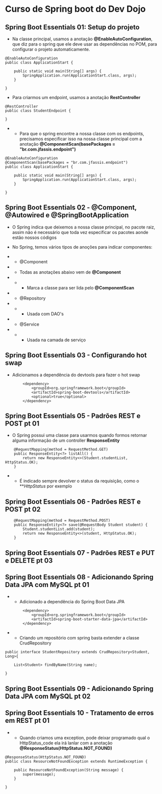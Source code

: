 # Curso de Spring boot do Dev Dojo

## Spring Boot Essentials 01: Setup do projeto

- Na classe principal, usamos a anotação **@EnableAutoConfiguration**, que diz para o spring que ele deve usar as dependências no POM, para configurar o projeto automaticamente.

```
@EnableAutoConfiguration
public class ApplicationStart {

	public static void main(String[] args) {
		SpringApplication.run(ApplicationStart.class, args);
	}
	
}

```
- Para criarmos um endpoint, usamos a anotação **RestController**

```
@RestController
public class StudentEndpoint {

}
```

- - Para que o spring encontre a nossa classe com os endpoints, precisamos especificar isso na nossa classe principal com a anotação **@ComponentScan(basePackages = "br.com.jfassis.endpoint")**

```
@EnableAutoConfiguration
@ComponentScan(basePackages = "br.com.jfassis.endpoint")
public class ApplicationStart {

	public static void main(String[] args) {
		SpringApplication.run(ApplicationStart.class, args);
	}
	
}
```
## Spring Boot Essentials 02 - @Component, @Autowired e @SpringBootApplication

- O Spring indica que deixemos a nossa classe principal, no pacote raiz, assim não é necessário que toda vez especificar os pacotes aonde estão nossos códigos

- No Spring, temos vários tipos de anoções para indicar componentes:
- - @Component
- - Todas as anotações abaixo vem de **@Component**
- - - Marca a classe para ser lida pelo **@ComponentScan**
- - @Repository
- - - Usada com DAO's
- - @Service
- - - Usada na camada de serviço

## Spring Boot Essentials 03 - Configurando hot swap

- Adicionamos a dependência do devtools para fazer o hot swap

```
		<dependency>
			<groupId>org.springframework.boot</groupId>
			<artifactId>spring-boot-devtools</artifactId>
			<optional>true</optional>
		</dependency>
```

## Spring Boot Essentials 05 - Padrões REST e POST pt 01

- O Spring possui uma classe para usarmos quando formos retornar alguma informação de um controller **ResponseEntity**

```
	@RequestMapping(method = RequestMethod.GET)
	public ResponseEntity<?> listAll() {
		return new ResponseEntity<>(Student.studentList, HttpStatus.OK);
	}
```

- - É indicado sempre devolver o status da requisição, como o ***HttpStatus* por exemplo

## Spring Boot Essentials 06 - Padrões REST e POST pt 02

```
	@RequestMapping(method = RequestMethod.POST)
	public ResponseEntity<?> save(@RequestBody Student student) {
		Student.studentList.add(student);
		return new ResponseEntity<>(student, HttpStatus.OK);
	}
```

## Spring Boot Essentials 07 - Padrões REST e PUT e DELETE pt 03

## Spring Boot Essentials 08 - Adicionando Spring Data JPA com MySQL pt 01

- - Adicionado a dependência do Spring Boot Data JPA
```
		<dependency>
			<groupId>org.springframework.boot</groupId>
			<artifactId>spring-boot-starter-data-jpa</artifactId>
		</dependency>	
```

- - Criando um repositório com spring basta extender a classe CrudRepository

```
public interface StudentRepository extends CrudRepository<Student, Long>{
	
	List<Student> findByName(String name);
	
}
```

## Spring Boot Essentials 09 - Adicionando Spring Data JPA com MySQL pt 02

## Spring Boot Essentials 10 - Tratamento de erros em REST pt 01

- - Quando criamos uma exception, pode deixar programado qual o HttpStatus_code ela irá lanlar com a anotação **@ResponseStatus(HttpStatus.NOT_FOUND)**
```
@ResponseStatus(HttpStatus.NOT_FOUND)
public class ResourceNotFoundException extends RuntimeException {

	public ResourceNotFoundException(String message) {
		super(message);
	}
	
}

```
